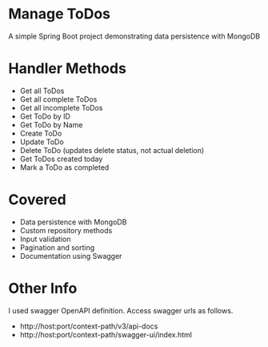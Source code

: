 # Manage ToDos
A simple Spring Boot project demonstrating data persistence with MongoDB

# Handler Methods
- Get all ToDos
- Get all complete ToDos
- Get all incomplete ToDos
- Get ToDo by ID
- Get ToDo by Name
- Create ToDo
- Update ToDo
- Delete ToDo (updates delete status, not actual deletion)
- Get ToDos created today
- Mark a ToDo as completed

# Covered
- Data persistence with MongoDB
- Custom repository methods
- Input validation
- Pagination and sorting
- Documentation using Swagger

# Other Info
I used swagger OpenAPI definition. 
Access swagger urls as follows.
- http://host:port/context-path/v3/api-docs
- http://host:port/context-path/swagger-ui/index.html
